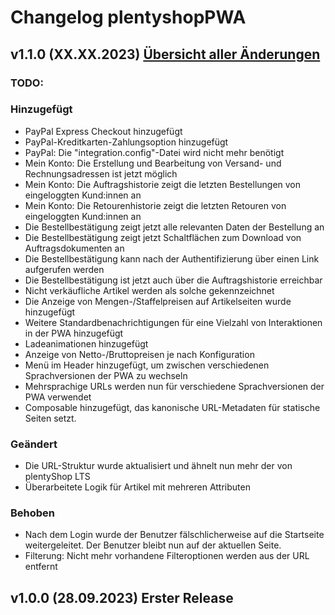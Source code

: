 # Changelog plentyshopPWA

## v1.1.0 (XX.XX.2023) <a href="https://github.com/plentymarkets/plentyshop-pwa/compare/v1.0.0...v1.1.0" target="_blank" rel="noopener"><b>Übersicht aller Änderungen</b></a>

### TODO:

### Hinzugefügt

- PayPal Express Checkout hinzugefügt
- PayPal-Kreditkarten-Zahlungsoption hinzugefügt
- PayPal: Die "integration.config"-Datei wird nicht mehr benötigt
- Mein Konto: Die Erstellung und Bearbeitung von Versand- und Rechnungsadressen ist jetzt möglich
- Mein Konto: Die Auftragshistorie zeigt die letzten Bestellungen von eingeloggten Kund:innen an
- Mein Konto: Die Retourenhistorie zeigt die letzten Retouren von eingeloggten Kund:innen an
- Die Bestellbestätigung zeigt jetzt alle relevanten Daten der Bestellung an
- Die Bestellbestätigung zeigt jetzt Schaltflächen zum Download von Auftragsdokumenten an
- Die Bestellbestätigung kann nach der Authentifizierung über einen Link aufgerufen werden
- Die Bestellbestätigung ist jetzt auch über die Auftragshistorie erreichbar
- Nicht verkäufliche Artikel werden als solche gekennzeichnet
- Die Anzeige von Mengen-/Staffelpreisen auf Artikelseiten wurde hinzugefügt
- Weitere Standardbenachrichtigungen für eine Vielzahl von Interaktionen in der PWA hinzugefügt
- Ladeanimationen hinzugefügt
- Anzeige von Netto-/Bruttopreisen je nach Konfiguration
- Menü im Header hinzugefügt, um zwischen verschiedenen Sprachversionen der PWA zu wechseln
- Mehrsprachige URLs werden nun für verschiedene Sprachversionen der PWA verwendet
- Composable hinzugefügt, das kanonische URL-Metadaten für statische Seiten setzt.

### Geändert

- Die URL-Struktur wurde aktualisiert und ähnelt nun mehr der von plentyShop LTS
- Überarbeitete Logik für Artikel mit mehreren Attributen

### Behoben

- Nach dem Login wurde der Benutzer fälschlicherweise auf die Startseite weitergeleitet. Der Benutzer bleibt nun auf der aktuellen Seite.
- Filterung: Nicht mehr vorhandene Filteroptionen werden aus der URL entfernt

## v1.0.0 (28.09.2023) Erster Release
